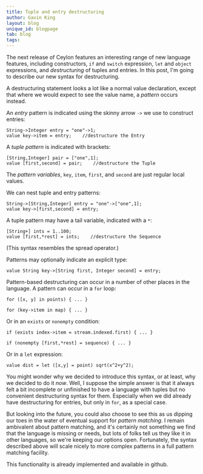 ```yaml
---
title: Tuple and entry destructuring
author: Gavin King
layout: blog
unique_id: blogpage
tab: blog
tags:
---
```


The next release of Ceylon features an interesting range of
new language features, including constructors, `if` and
`switch` expression, `let` and `object` expressions, and
_destructuring_ of tuples and entries. In this post, I'm
going to describe our new syntax for destructuring.

A destructuring statement looks a lot like a normal value
declaration, except that where we would expect to see the
value name, a _pattern_ occurs instead.

An _entry_ pattern is indicated using the skinny arrow `->`
we use to construct entries:

<!-- try: -->
    String->Integer entry = "one"->1;
    value key->item = entry;    //destructure the Entry

A _tuple pattern_ is indicated with brackets:

<!-- try: -->
    [String,Integer] pair = ["one",1];
    value [first,second] = pair;    //destructure the Tuple

The _pattern variables_, `key`, `item`, `first`, and `second`
are just regular local values.

We can nest tuple and entry patterns:

<!-- try: -->
    String->[String,Integer] entry = "one"->["one",1];
    value key->[first,second] = entry;

A tuple pattern may have a tail variable, indicated with a
`*`:

<!-- try: -->
    [String+] ints = 1..100;
    value [first,*rest] = ints;    //destructure the Sequence

(This syntax resembles the spread operator.)

Patterns may optionally indicate an explicit type:

<!-- try: -->
    value String key->[String first, Integer second] = entry;

Pattern-based destructuring can occur in a number of other
places in the language. A pattern can occur in a `for` loop:

<!-- try: -->
    for ([x, y] in points) { ... }
    
    for (key->item in map) { ... }

Or in an `exists` or `nonempty` condition:

<!-- try: -->
    if (exists index->item = stream.indexed.first) { ... }
    
    if (nonempty [first,*rest] = sequence) { ... }

Or in a `let` expression:

<!-- try: -->
    value dist = let ([x,y] = point) sqrt(x^2+y^2);

You might wonder why we decided to introduce this syntax, or
at least, why we decided to do it _now_. Well, I suppose the
simple answer is that it always felt a bit incomplete or
unfinished to have a language with tuples but no convenient
destructuring syntax for them. Especially when we did already 
have destructuring for entries, but only in `for`, as a 
special case.

But looking into the future, you could also choose to see 
this as us dipping our toes in the water of eventual support
for _pattern matching_. I remain ambivalent about pattern
matching, and it's certainly not something we find that the
language is missing or needs, but lots of folks tell us they
like it in other languages, so we're keeping our options 
open. Fortunately, the syntax described above will scale
nicely to more complex patterns in a full pattern matching
facility.

This functionality is already implemented and available in
github.
